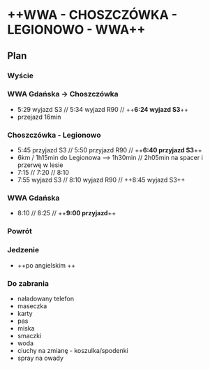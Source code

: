 # ++WWA - CHOSZCZÓWKA - LEGIONOWO - WWA++

## __Plan__
### Wyście
### WWA Gdańska -> Choszczówka
* 5:29 wyjazd S3 // 5:34 wyjazd R90 // ++__6:24 wyjazd S3__++
* przejazd 16min
### Choszczówka - Legionowo
* 5:45 przyjazd S3 // 5:50 przyjazd R90 // ++__6:40 przyjazd S3__++
* 6km / 1h15min do Legionowa --> 1h30min // 2h05min na spacer i przerwę w lesie
* 7:15 // 7:20 // 8:10
* 7:55 wyjazd S3 // 8:10 wyjazd R90 // ++8:45 wyjazd S3++

### WWA Gdańska
* 8:10 // 8:25 // ++__9:00 przyjazd__++
### Powrót
### Jedzenie
* ++po angielskim ++

### __Do zabrania__
* naładowany telefon
* maseczka
* karty
* pas
* miska
* smaczki
* woda
* ciuchy na zmianę - koszulka/spodenki
* spray na owady



